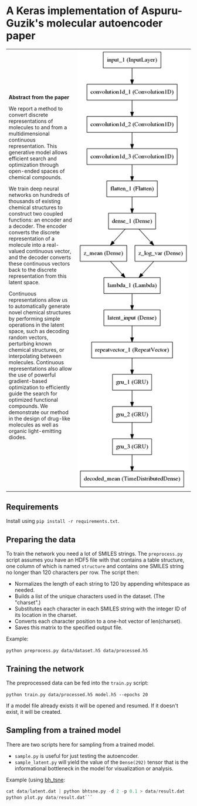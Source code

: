 # A Keras implementation of Aspuru-Guzik's molecular autoencoder paper

<table style="border-collapse: collapse">
<tr>
<td>
    <strong>Abstract from the paper</strong>
    <p>We report a method to convert discrete representations of molecules to and from a multidimensional continuous representation. This generative model allows efficient search and optimization through open-ended spaces of chemical compounds.</p>
    <p>We train deep neural networks on hundreds of thousands of existing chemical structures to construct two coupled functions: an encoder and a decoder. The encoder converts the discrete representation of a molecule into a real-valued continuous vector, and the decoder converts these continuous vectors back to the discrete representation from this latent space.</p>
    <p>Continuous representations allow us to automatically generate novel chemical structures by performing simple operations in the latent space, such as decoding random vectors, perturbing known chemical structures, or interpolating between molecules. Continuous representations also allow the use of powerful gradient-based optimization to efficiently guide the search for optimized functional compounds. We demonstrate our method in the design of drug-like molecules as well as organic light-emitting diodes.</p>
</td><td width="300">
<img src="images/network.png" width="300"></img>
</td>
</tr>
</table>

## Requirements

Install using `pip install -r requirements.txt`.

## Preparing the data

To train the network you need a lot of SMILES strings. The `preprocess.py` script assumes you have an HDF5 file with that contains a table structure, one column of which is named `structure` and contains one SMILES string no longer than 120 characters per row. The script then:

- Normalizes the length of each string to 120 by appending whitespace as needed.
- Builds a list of the unique characters used in the dataset. (The "charset".)
- Substitutes each character in each SMILES string with the integer ID of its location in the charset.
- Converts each character position to a one-hot vector of len(charset).
- Saves this matrix to the specified output file.

Example:

`python preprocess.py data/dataset.h5 data/processed.h5`

## Training the network

The preprocessed data can be fed into the `train.py` script:

`python train.py data/processed.h5 model.h5 --epochs 20`

If a model file already exists it will be opened and resumed. If it doesn't exist, it will be created.

## Sampling from a trained model

There are two scripts here for sampling from a trained model.

- `sample.py` is useful for just testing the autoencoder.
- `sample_latent.py` will yield the value of the `Dense(292)` tensor that is the informational bottleneck in the model for visualization or analysis.

Example (using [bh_tsne](https://github.com/lvdmaaten/bhtsne):

```python sample_latent.py data/processed.h5 model.h5 > data/latent.dat
cat data/latent.dat | python bhtsne.py -d 2 -p 0.1 > data/result.dat
python plot.py data/result.dat```